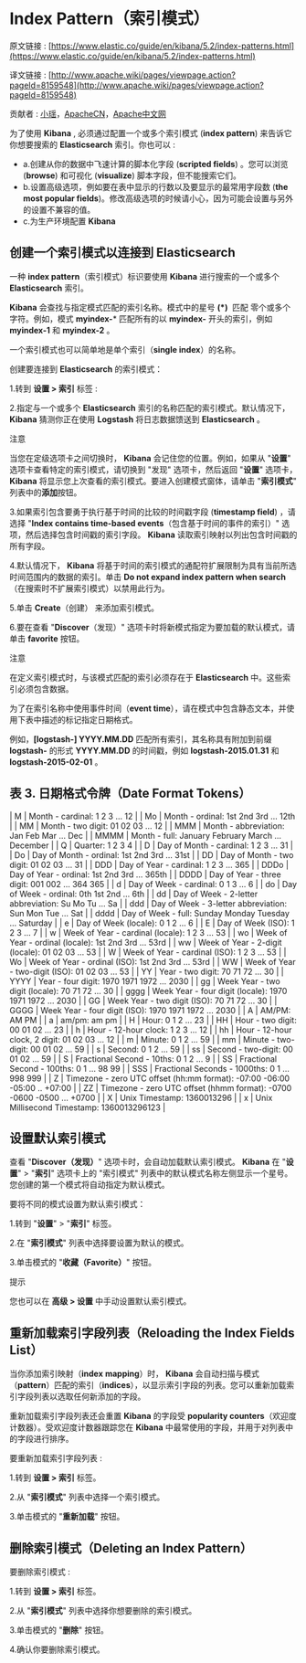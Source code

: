 # Index Pattern（索引模式）

原文链接 : [https://www.elastic.co/guide/en/kibana/5.2/index-patterns.html](https://www.elastic.co/guide/en/kibana/5.2/index-patterns.html)

译文链接 : [http://www.apache.wiki/pages/viewpage.action?pageId=8159548](http://www.apache.wiki/pages/viewpage.action?pageId=8159548)

贡献者 : [小瑶](/display/~chenyao)，[ApacheCN](/display/~apachecn)，[Apache中文网](/display/~apachechina)

为了使用 **Kibana** , 必须通过配置一个或多个索引模式 (**index pattern**) 来告诉它你想要搜索的 **Elasticsearch** 索引。你也可以 : 

*   a.创建从你的数据中飞速计算的脚本化字段 (**scripted fields**) 。您可以浏览 (**browse**) 和可视化 (**visualize**) 脚本字段，但不能搜索它们。
*   b.设置高级选项，例如要在表中显示的行数以及要显示的最常用字段数 (**the most popular fields**)。修改高级选项的时候请小心，因为可能会设置与另外的设置不兼容的值。
*   c.为生产环境配置 **Kibana**

## 创建一个索引模式以连接到 **Elasticsearch**

一种 **index pattern**（索引模式）标识要使用 **Kibana** 进行搜索的一个或多个 **Elasticsearch** 索引。

**Kibana** 会查找与指定模式匹配的索引名称。模式中的星号 **(*)**  匹配 零个或多个字符。例如，模式 **myindex-*** 匹配所有的以 **myindex-** 开头的索引，例如 **myindex-1** 和 **myindex-2** 。

一个索引模式也可以简单地是单个索引（**single index**）的名称。

创建要连接到 **Elasticsearch** 的索引模式：

1.转到 **设置 &gt; 索引** 标签 : 

2.指定与一个或多个 **Elasticsearch** 索引的名称匹配的索引模式。默认情况下， **Kibana** 猜测你正在使用 **Logstash** 将日志数据馈送到 **Elasticsearch** 。

注意

当您在定级选项卡之间切换时， **Kibana** 会记住您的位置。例如，如果从 "**设置**" 选项卡查看特定的索引模式，请切换到 "发现" 选项卡，然后返回 "**设置**" 选项卡， **Kibana** 将显示您上次查看的索引模式。要进入创建模式窗体，请单击 "**索引模式**" 列表中的**添加**按钮。

3.如果索引包含要勇于执行基于时间的比较的时间戳字段 (**timestamp field**) ，请选择 "**Index contains time-based events**（包含基于时间的事件的索引）" 选项，然后选择包含时间戳的索引字段。 **Kibana** 读取索引映射以列出包含时间戳的所有字段。

4.默认情况下， **Kibana** 将基于时间的索引模式的通配符扩展限制为具有当前所选时间范围内的数据的索引。单击 **Do not expand index pattern when search**（在搜索时不扩展索引模式）以禁用此行为。

5.单击 **Create**（创建） 来添加索引模式。

6.要在查看 "**Discover**（发现）" 选项卡时将新模式指定为要加载的默认模式，请单击 **favorite** 按钮。

注意

在定义索引模式时，与该模式匹配的索引必须存在于 **Elasticsearch** 中。这些索引必须包含数据。

为了在索引名称中使用事件时间（**event time**），请在模式中包含静态文本，并使用下表中描述的标记指定日期格式。

例如，**[logstash-] YYYY.MM.DD** 匹配所有索引，其名称具有附加到前缀 **logstash-** 的形式 **YYYY.MM.DD** 的时间戳，例如 **logstash-2015.01.31** 和 **logstash-2015-02-01** 。

## **表 3\. 日期格式令牌（Date Format Tokens）**

| M | Month - cardinal: 1 2 3 … 12 |
| Mo | Month - ordinal: 1st 2nd 3rd … 12th |
| MM | Month - two digit: 01 02 03 … 12 |
| MMM | Month - abbreviation: Jan Feb Mar … Dec |
| MMMM | Month - full: January February March … December |
| Q | Quarter: 1 2 3 4 |
| D | Day of Month - cardinal: 1 2 3 … 31 |
| Do | Day of Month - ordinal: 1st 2nd 3rd … 31st |
| DD | Day of Month - two digit: 01 02 03 … 31 |
| DDD | Day of Year - cardinal: 1 2 3 … 365 |
| DDDo | Day of Year - ordinal: 1st 2nd 3rd … 365th |
| DDDD | Day of Year - three digit: 001 002 … 364 365 |
| d | Day of Week - cardinal: 0 1 3 … 6 |
| do | Day of Week - ordinal: 0th 1st 2nd … 6th |
| dd | Day of Week - 2-letter abbreviation: Su Mo Tu … Sa |
| ddd | Day of Week - 3-letter abbreviation: Sun Mon Tue … Sat |
| dddd | Day of Week - full: Sunday Monday Tuesday … Saturday |
| e | Day of Week (locale): 0 1 2 … 6 |
| E | Day of Week (ISO): 1 2 3 … 7 |
| w | Week of Year - cardinal (locale): 1 2 3 … 53 |
| wo | Week of Year - ordinal (locale): 1st 2nd 3rd … 53rd |
| ww | Week of Year - 2-digit (locale): 01 02 03 … 53 |
| W | Week of Year - cardinal (ISO): 1 2 3 … 53 |
| Wo | Week of Year - ordinal (ISO): 1st 2nd 3rd … 53rd |
| WW | Week of Year - two-digit (ISO): 01 02 03 … 53 |
| YY | Year - two digit: 70 71 72 … 30 |
| YYYY | Year - four digit: 1970 1971 1972 … 2030 |
| gg | Week Year - two digit (locale): 70 71 72 … 30 |
| gggg | Week Year - four digit (locale): 1970 1971 1972 … 2030 |
| GG | Week Year - two digit (ISO): 70 71 72 … 30 |
| GGGG | Week Year - four digit (ISO): 1970 1971 1972 … 2030 |
| A | AM/PM: AM PM |
| a | am/pm: am pm |
| H | Hour: 0 1 2 … 23 |
| HH | Hour - two digit: 00 01 02 … 23 |
| h | Hour - 12-hour clock: 1 2 3 … 12 |
| hh | Hour - 12-hour clock, 2 digit: 01 02 03 … 12 |
| m | Minute: 0 1 2 … 59 |
| mm | Minute - two-digit: 00 01 02 … 59 |
| s | Second: 0 1 2 … 59 |
| ss | Second - two-digit: 00 01 02 … 59 |
| S | Fractional Second - 10ths: 0 1 2 … 9 |
| SS | Fractional Second - 100ths: 0 1 … 98 99 |
| SSS | Fractional Seconds - 1000ths: 0 1 … 998 999 |
| Z | Timezone - zero UTC offset (hh:mm format): -07:00 -06:00 -05:00 .. +07:00 |
| ZZ | Timezone - zero UTC offset (hhmm format): -0700 -0600 -0500 … +0700 |
| X | Unix Timestamp: 1360013296 |
| x | Unix Millisecond Timestamp: 1360013296123 |

## **设置默认索引模式**

查看 "**Discover（**发现**）**" 选项卡时，会自动加载默认索引模式。 **Kibana** 在 "**设置**" &gt; "**索引**" 选项卡上的 "索引模式" 列表中的默认模式名称左侧显示一个星号。您创建的第一个模式将自动指定为默认模式。

要将不同的模式设置为默认索引模式：

1.转到 "**设置**" &gt; "**索引**" 标签。

2.在 "**索引模式**" 列表中选择要设置为默认的模式。

3.单击模式的 "**收藏（Favorite）**" 按钮。

提示

您也可以在 **高级 &gt; 设置** 中手动设置默认索引模式。

## **重新加载索引字段列表（Reloading the Index Fields List）**

当你添加索引映射（**index** **mapping**）时， **Kibana** 会自动扫描与模式（**pattern**）匹配的索引（**indices**），以显示索引字段的列表。您可以重新加载索引字段列表以选取任何新添加的字段。

重新加载索引字段列表还会重置 **Kibana** 的字段受 **popularity counters**（欢迎度计数器）。受欢迎度计数器跟踪您在 **Kibana** 中最常使用的字段，并用于对列表中的字段进行排序。

要重新加载索引字段列表 : 

1.转到 **设置 &gt; 索引** 标签。

2.从 "**索引模式**" 列表中选择一个索引模式。

3.单击模式的 "**重新加载**" 按钮。

## **删除索引模式（Deleting an Index Pattern）**

要删除索引模式 : 

1.转到 **设置 &gt; 索引** 标签。

2.从 "**索引模式**" 列表中选择你想要删除的索引模式。

3.单击模式的 "**删除**" 按钮。

4.确认你要删除索引模式。